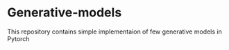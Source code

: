 # Generative-models

This repository contains simple implementaion of few generative models in Pytorch
